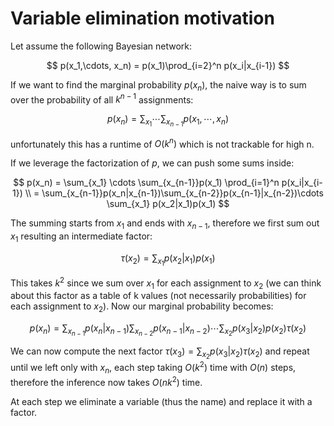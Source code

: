 # Variable elimination motivation

Let assume the following Bayesian network:

$$
p(x_1,\cdots, x_n) = p(x_1)\prod_{i=2}^n p(x_i|x_{i-1})
$$

If we want to find the marginal probability $p(x_n)$, the naive way is to sum over the probability of all $k^{n-1}$ assignments:

$$
p(x_n) = \sum_{x_1}\cdots \sum_{x_{n-1}} p(x_1, \cdots, x_n)
$$

unfortunately this has a runtime of $O(k^n)$ which is not trackable for high n.

If we leverage the factorization of $p$, we can push some sums inside:

$$
p(x_n) = \sum_{x_1} \cdots \sum_{x_{n-1}}p(x_1) \prod_{i=1}^n p(x_i|x_{i-1}) \\ 
= \sum_{x_{n-1}}p(x_n|x_{n-1})\sum_{x_{n-2}}p(x_{n-1}|x_{n-2})\cdots \sum_{x_1} p(x_2|x_1)p(x_1)
$$

The summing starts from $x_1$ and ends with $x_{n-1}$, therefore we first sum out $x_1$ resulting an intermediate factor:

$$
\tau(x_2) = \sum_{x_1}p(x_2|x_1)p(x_1)
$$

This takes $k^2$ since we sum over $x_1$ for each assignment to $x_2$ (we can think about this factor as a table of k values (not necessarily probabilities) for each assignment to $x_2$). Now our marginal probability becomes:

$$
p(x_n) = \sum_{x_{n-1}}p(x_n|x_{n-1})\sum_{x_{n-2}}p(x_{n-1}|x_{n-2})\cdots \sum_{x_2} p(x_3|x_2)p(x_2)\tau(x_2)
$$

We can now compute the next factor $\tau(x_3) = \sum_{x_2} p(x_3|x_2) \tau(x_2)$ and repeat until we left only with $x_n$, each step taking $O(k^2)$ time with $O(n)$ steps, therefore the inference now takes $O(nk^2)$ time.

At each step we eliminate a variable (thus the name) and replace it with a factor.